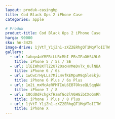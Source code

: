```yaml
---
layout: produk-casinghp
title: Cod Black Ops 2 iPhone Case
categories: apple

# Produk
product-title: Cod Black Ops 2 iPhone Case
harga: 90000
sku: hn-3425
image-drive: 1jVtT_Y1jZn1-zXZ2ERhgQT1MqVToIITW
gallery:
  - url: 1abqv4oYMFRiLURcMhI-PBsIEaOHS49L0
    title: iPhone 5 / 5s / SE
  - url: 1lEIWh8XTlZ2U720soHVMeDvTx_0ulNBA
    title: iPhone 6 / 6s
  - url: 1wCwCrHyLLs7MiL4vfKEMpuM9q5leSkju
    title: iPhone 6 Plus / 6s Plus
  - url: 1o2i_mxMcAeRPMTIuL6EBTOkseQLSqqNN
    title: iPhone 7 / 8
  - url: 10Cd0dFchgkfHzmfGo2lV6HGibCXoGmRh
    title: iPhone 7 Plus / 8 Plus
  - url: 1jVtT_Y1jZn1-zXZ2ERhgQT1MqVToIITW
    title: iPhone X
---
```


